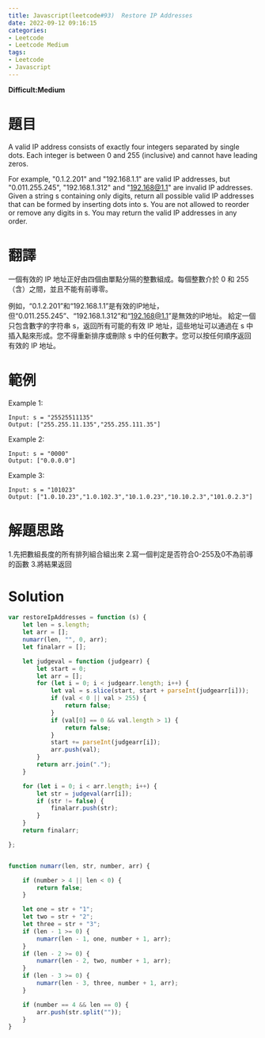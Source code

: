 ```yaml
---
title: Javascript(leetcode#93)  Restore IP Addresses
date: 2022-09-12 09:16:15
categories: 
- Leetcode 
- Leetcode Medium 
tags:
- Leetcode
- Javascript
---
```


**Difficult:Medium**



# 題目
A valid IP address consists of exactly four integers separated by single dots. Each integer is between 0 and 255 (inclusive) and cannot have leading zeros.

For example, "0.1.2.201" and "192.168.1.1" are valid IP addresses, but "0.011.255.245", "192.168.1.312" and "192.168@1.1" are invalid IP addresses.
Given a string s containing only digits, return all possible valid IP addresses that can be formed by inserting dots into s. You are not allowed to reorder or remove any digits in s. You may return the valid IP addresses in any order.
<!--more-->


# 翻譯
一個有效的 IP 地址正好由四個由單點分隔的整數組成。每個整數介於 0 和 255（含）之間，並且不能有前導零。

例如，“0.1.2.201”和“192.168.1.1”是有效的IP地址，但“0.011.255.245”、“192.168.1.312”和“192.168@1.1”是無效的IP地址。
給定一個只包含數字的字符串 s，返回所有可能的有效 IP 地址，這些地址可以通過在 s 中插入點來形成。您不得重新排序或刪除 s 中的任何數字。您可以按任何順序返回有效的 IP 地址。


# 範例

Example 1:
```
Input: s = "25525511135"
Output: ["255.255.11.135","255.255.111.35"]
```

Example 2:
```
Input: s = "0000"
Output: ["0.0.0.0"]
```

Example 3:
```
Input: s = "101023"
Output: ["1.0.10.23","1.0.102.3","10.1.0.23","10.10.2.3","101.0.2.3"]
```

# 解題思路
1.先把數組長度的所有排列組合組出來
2.寫一個判定是否符合0-255及0不為前導的函數
3.將結果返回


# Solution
```javascript
var restoreIpAddresses = function (s) {
    let len = s.length;
    let arr = [];
    numarr(len, "", 0, arr);
    let finalarr = [];

    let judgeval = function (judgearr) {
        let start = 0;
        let arr = [];
        for (let i = 0; i < judgearr.length; i++) {
            let val = s.slice(start, start + parseInt(judgearr[i]));
            if (val < 0 || val > 255) {
                return false;
            }
            if (val[0] == 0 && val.length > 1) {
                return false;
            }
            start += parseInt(judgearr[i]);
            arr.push(val);
        }
        return arr.join(".");
    }

    for (let i = 0; i < arr.length; i++) {
        let str = judgeval(arr[i]);
        if (str != false) {
            finalarr.push(str);
        }
    }
    return finalarr;

};


function numarr(len, str, number, arr) {

    if (number > 4 || len < 0) {
        return false;
    }

    let one = str + "1";
    let two = str + "2";
    let three = str + "3";
    if (len - 1 >= 0) {
        numarr(len - 1, one, number + 1, arr);
    }
    if (len - 2 >= 0) {
        numarr(len - 2, two, number + 1, arr);
    }
    if (len - 3 >= 0) {
        numarr(len - 3, three, number + 1, arr);
    }

    if (number == 4 && len == 0) {
        arr.push(str.split(""));
    }
}
```
